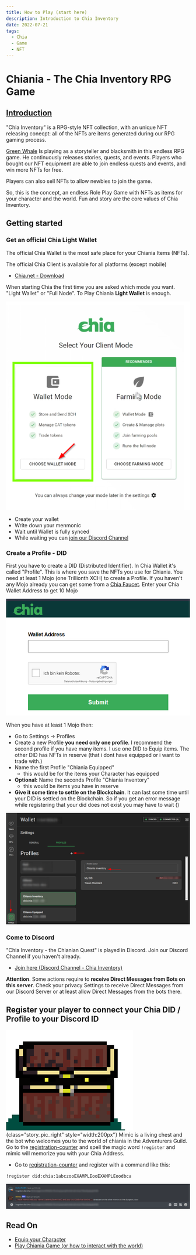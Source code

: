 ```yaml
---
title: How to Play (start here)
description: Introduction to Chia Inventory
date: 2022-07-21
tags:
  - Chia
  - Game
  - NFT
---
```




# Chiania - The Chia Inventory RPG Game

## [Introduction](https://discordapp.com/channels/994949585657143296/995478713561001984/995479550848933930)

"Chia Inventory" is a RPG-style NFT collection, with an unique NFT releasing conecpt: all of the NFTs are items generated during our RPG gaming process.
 
[Green Whale](https://twitter.com/mrcic3) Is playing as a storyteller and blacksmith in this endless RPG game. He continuously releases stories, quests, and events. Players who bought our NFT equipment are able to join endless quests and events, and win more NFTs for free.

Players can also sell NFTs to allow newbies to join the game.

So, this is the concept, an endless Role Play Game with NFTs as items for your character and the world. Fun and story are the core values of Chia Inventory.

## Getting started

### Get an official Chia Light Wallet

The official Chia Wallet is the most safe place for your Chiania Items (NFTs).

The official Chia Client is available for all platforms (except mobile)
- [Chia.net - Download](https://www.chia.net/download/)

When starting Chia the first time you are asked which mode you want. "Light Wallet" or "Full Node". To Play Chiania **Light Wallet** is enough.

![](include/chia_wallet_mode.png)

- Create your wallet
- Write down your menmonic
- Wait until Wallet is fully synced
- While waiting you can [join our Discord Channel](https://discord.gg/8JmQ9Wu5aF)

### Create a Profile - DID

First you have to create a DID (Distributed Identifier). In Chia Wallet it's called "Profile". This is where you save the NFTs you use for Chiania. You need at least 1 Mojo (one Trillionth XCH) to create a Profile. If you haven't any Mojo already you can get some from a [Chia Faucet](https://faucet.chia.net/). Enter your Chia Wallet Address to get 10 Mojo

![](include/chia_faucet.png)

When you have at least 1 Mojo then:

- Go to Settings -> Profiles
- Create a new Profile **you need only one profile**. I recommend the second profile if you have many items. I use one DID to Equip items. The other DID has NFTs in reserve (that i dont have equipped or i want to trade with.)
- Name the first Profile "Chiania Equipped"
    - this would be for the items your Character has equipped
- **Optional:** Name the seconds Profile "Chiania Inventory"
    - this would be items you have in reserve
- **Give it some time to settle on the Blockchain**. It can last some time until your DID is settled on the Blockchain. So if you get an error message while registering that your did does not exist you may have to wait ()


![](include/2022-07-27-13-27-10.png)

### Come to Discord

"Chia Inventory - the Chianian Quest" is played in Discord. Join our Discord Channel if you haven't already.

- [Join here (Discord Channel - Chia Inventory)](https://discord.gg/8JmQ9Wu5aF)

 **Attention**. Some actions require to **receive Direct Messages from Bots on this server**. Check your privacy Settings to receive Direct Messages from our Discord Server or at least allow Direct Messages from the bots there.

## Register your player to connect your Chia DID / Profile to your Discord ID

![](include/chiania-mimic.png){class="story_pic_right" style="width:200px"}
Mimic is a living chest and the bot who welcomes you to the world of chiania in the Adventurers Guild. Go to the [registration-counter](https://discord.com/channels/994949585657143296/1000344248312397854) and spell the magic word `!register` and mimic will memorize you with your Chia Address. 

- Go to [registration-counter](https://discord.com/channels/994949585657143296/1000344248312397854) and register with a command like this:

```text
!register did:chia:1abczooEXAMPLEooEXAMPLEoodbca
```

![](include/2022-07-27-13-31-22.png)

## Read On

- [Equip your Character](how_to/10_equip_your_char.md)
- [Play Chiania Game (or how to interact with the world)](how_to/20_play_game.md)